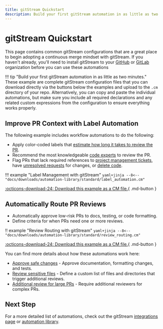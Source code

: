 ```yaml
---
title: gitStream Quickstart
description: Build your first gitStream automation in as little as two minutes.
---
```

# gitStream Quickstart

This page contains common gitStream configurations that are a great place to begin adopting a continuous merge mindset with gitStream. If you haven't already, you'll need to install gitStream to your [GitHub](github-installation.md) or [GitLab](gitlab-installation.md) organization before you can use these automations



!!! tip "Build your first gitStream automation in as little as two minutes."
    These example are complete gitStream configuration files that you can download directly via the buttons below the examples and upload to the `.cm` directory of your repo. Alternatively, you can copy and paste the individual automations, but make sure you include all required declarations and any related custom expressions from the configuration to ensure everything works properly. 

## Improve PR Context with Label Automation

The following example includes workflow automations to do the following:

* Apply color-coded labels that [estimate how long it takes to review the PR](automations/provide-estimated-time-to-review/README.md).
* Recommend the most knowledgeable [code experts](automations/standard/explain-code-experts/README.md) to review the PR.
* Flag PRs that lack required references to [project management tickets](automations/integrations/jira/label-missing-jira-info/README.md), have [unresolved requests](automations/standard/label-management/label-unresolved-threads/README.md) for changes, or [delete code](automations/label-deleted-files/README.md).

!!! example "Label Management with gitStream"
    ```yaml+jinja
    --8<-- "docs/downloads/automation-library/standard/label_automation.cm"
    ```
    <div class="result" markdown>
      <span>
      [:octicons-download-24: Download this example as a CM file.](/downloads/automation-library/standard/label_automation.cm){ .md-button }
      </span>
    </div>



## Automatically Route PR Reviews

* Automatically approve low-risk PRs to docs, testing, or code formatting.
* Define criteria for when PRs need one or more reviews.

!! example "Review Routing with gitStream"
    ```yaml+jinja
    --8<-- "docs/downloads/automation-library/standard/review_routing.cm"
    ```
    <div class="result" markdown>
      <span>
      [:octicons-download-24: Download this example as a CM file.](/downloads/automation-library/standard/review_routing.cm){ .md-button }
      </span>
    </div>

You can find more details about how these automations work here:

* [Approve safe changes](automations/approve-safe-changes/README.md) - Approve documentation, formatting changes, and tests.
* [Review sensitive files](automations/assign-reviewers-by-directory/README.md) - Define a custom list of files and directories that trigger additional reviews.
* [Additional review for large PRs](automations/additional-review-for-large-pr/README.md) - Require additional reviewers for complex PRs.


## Next Step

For a more detailed list of automations, check out the gitStream [integrations page](integrations/README.md) or [automation library](automations/automation-library.md).
